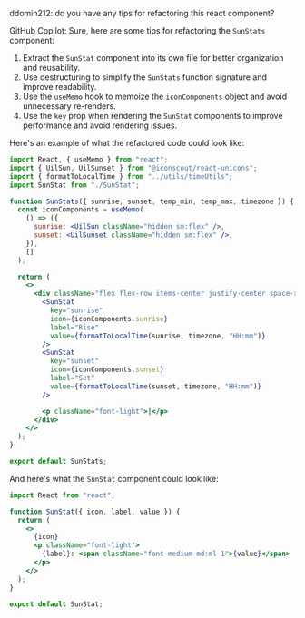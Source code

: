 ddomin212: do you have any tips for refactoring this react component?

GitHub Copilot: Sure, here are some tips for refactoring the `SunStats` component:

1. Extract the `SunStat` component into its own file for better organization and reusability.
2. Use destructuring to simplify the `SunStats` function signature and improve readability.
3. Use the `useMemo` hook to memoize the `iconComponents` object and avoid unnecessary re-renders.
4. Use the `key` prop when rendering the `SunStat` components to improve performance and avoid rendering issues.

Here's an example of what the refactored code could look like:

```javascriptreact
import React, { useMemo } from "react";
import { UilSun, UilSunset } from "@iconscout/react-unicons";
import { formatToLocalTime } from "../utils/timeUtils";
import SunStat from "./SunStat";

function SunStats({ sunrise, sunset, temp_min, temp_max, timezone }) {
  const iconComponents = useMemo(
    () => ({
      sunrise: <UilSun className="hidden sm:flex" />,
      sunset: <UilSunset className="hidden sm:flex" />,
    }),
    []
  );

  return (
    <>
      <div className="flex flex-row items-center justify-center space-x-2 text-white text-sm py-3">
        <SunStat
          key="sunrise"
          icon={iconComponents.sunrise}
          label="Rise"
          value={formatToLocalTime(sunrise, timezone, "HH:mm")}
        />
        <SunStat
          key="sunset"
          icon={iconComponents.sunset}
          label="Set"
          value={formatToLocalTime(sunset, timezone, "HH:mm")}
        />

        <p className="font-light">|</p>
      </div>
    </>
  );
}

export default SunStats;
```

And here's what the `SunStat` component could look like:

```javascriptreact
import React from "react";

function SunStat({ icon, label, value }) {
  return (
    <>
      {icon}
      <p className="font-light">
        {label}: <span className="font-medium md:ml-1">{value}</span>
      </p>
    </>
  );
}

export default SunStat;
```
